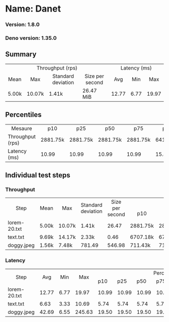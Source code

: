 # Name: Danet 
  
  ### Version: 1.8.0
  ### Deno version: 1.35.0

## Summary
<table>
<tr>
    <td align="center" colspan="4">Throughput (rps)</td>
    <td align="center" colspan="3">Latency (ms)</td>
</tr>
<tr>
    <td align="center">Mean</td>
    <td align="center">Max</td>
    <td align="center">Standard deviation</td>
    <td align="center">Size per second</td>
    <td align="center">Avg</td>
    <td align="center">Min</td>
    <td align="center">Max</td>
</tr>
<tr>
    <td>5.00k</td>
    <td>10.07k</td>
    <td>1.41k</td>
    <td>26.47 MiB</td>
    <td>12.77</td>
    <td>6.77</td>
    <td>19.97</td>
</tr>
</table>

## Percentiles

<table>
<tr>
  <td align="center">Mesaure</td>
  <td align="center">p10</td>
  <td align="center">p25</td>
  <td align="center">p50</td>
  <td align="center">p75</td>
  <td align="center">p90</td>
  <td align="center">p95</td>
  <td align="center">p99</td>
</tr>
<tr>
  <td>Throughput (rps)</td>
  <td>2881.75k</td>
  <td>2881.75k</td>
  <td>2881.75k</td>
  <td>2881.75k</td>
  <td>6419.86k</td>
  <td>6731.19k</td>
  <td>7529.04k</td>
</tr>
<tr>
  <td>Latency (ms)</td>
  <td>10.99</td>
  <td>10.99</td>
  <td>10.99</td>
  <td>10.99</td>
  <td>15.48</td>
  <td>15.78</td>
  <td>16.58</td>
</tr>
</table>

## Individual test steps

### Throughput

<table>
<tr>
  <td align="center" rowspan="2">Step</td>
  <td align="center" rowspan="2">Mean</td>
  <td align="center" rowspan="2">Max</td>
  <td align="center" rowspan="2">Standard deviation</td>
  <td align="center" rowspan="2">Size per second</td>
  <td align="center" colspan="7">Percentiles</td>
</tr>
<tr>
  <!-- still Step -->
  <!-- still Mean -->
  <!-- still Max -->
  <!-- still Standard deviation -->
  <!-- still Size per second -->
  <td align="center">p10</td>
  <td align="center">p25</td>
  <td align="center">p50</td>
  <td align="center">p75</td>
  <td align="center">p90</td>
  <td align="center">p95</td>
  <td align="center">p99</td>
</tr>
<tr>
  <td>lorem-20.txt</td>
  <td>5.00k</td>
  <td>10.07k</td>
  <td>1.41k</td>
  <td>26.47</td>
  <td>2881.75k</td>
  <td>2881.75k</td>
  <td>2881.75k</td>
  <td>2881.75k</td>
  <td>6419.86k</td>
  <td>6731.19k</td>
  <td>7529.04k</td>
</tr><tr>
  <td>text.txt</td>
  <td>9.69k</td>
  <td>14.17k</td>
  <td>2.33k</td>
  <td>0.46</td>
  <td>6707.18k</td>
  <td>6707.18k</td>
  <td>6707.18k</td>
  <td>6707.18k</td>
  <td>13360.01k</td>
  <td>13574.90k</td>
  <td>14134.66k</td>
</tr><tr>
  <td>doggy.jpeg</td>
  <td>1.56k</td>
  <td>7.48k</td>
  <td>781.49</td>
  <td>546.98</td>
  <td>711.43k</td>
  <td>711.43k</td>
  <td>711.43k</td>
  <td>711.43k</td>
  <td>2429.76k</td>
  <td>2752.14k</td>
  <td>4585.27k</td>
</tr></table>

### Latency

<table>
<tr>
  <td align="center" rowspan="2">Step</td>
  <td align="center" rowspan="2">Avg</td>
  <td align="center" rowspan="2">Min</td>
  <td align="center" rowspan="2">Max</td>
  <td align="center" colspan="7">Percentiles</td>
</tr>
<tr>
  <!-- still Avg -->
  <!-- still Min -->
  <!-- still Max -->
  <td>p10</td>
  <td>p25</td>
  <td>p50</td>
  <td>p75</td>
  <td>p90</td>
  <td>p95</td>
  <td>p99</td>
</tr>
<tr>
  <td>lorem-20.txt</td>
  <td>12.77</td>
  <td>6.77</td>
  <td>19.97</td>
  <td>10.99</td>
  <td>10.99</td>
  <td>10.99</td>
  <td>10.99</td>
  <td>15.48</td>
  <td>15.78</td>
  <td>16.58</td>
</tr><tr>
  <td>text.txt</td>
  <td>6.63</td>
  <td>3.33</td>
  <td>10.69</td>
  <td>5.74</td>
  <td>5.74</td>
  <td>5.74</td>
  <td>5.74</td>
  <td>7.38</td>
  <td>7.66</td>
  <td>10.22</td>
</tr><tr>
  <td>doggy.jpeg</td>
  <td>42.69</td>
  <td>6.55</td>
  <td>245.63</td>
  <td>19.50</td>
  <td>19.50</td>
  <td>19.50</td>
  <td>19.50</td>
  <td>86.01</td>
  <td>112.44</td>
  <td>166.84</td>
</tr></table>